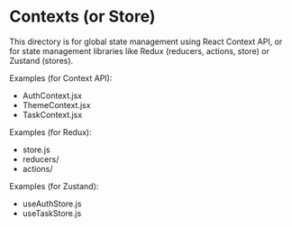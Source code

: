 # Contexts (or Store)

This directory is for global state management using React Context API, or for state management libraries like Redux (reducers, actions, store) or Zustand (stores).

Examples (for Context API):
- AuthContext.jsx
- ThemeContext.jsx
- TaskContext.jsx

Examples (for Redux):
- store.js
- reducers/
- actions/

Examples (for Zustand):
- useAuthStore.js
- useTaskStore.js
